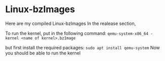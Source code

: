 # Linux-bzImages
Here are my compiled Linux-bzImages In the realease section,

To run the kernel, put in the following command:
`qemu-system-x86_64 -kernel <name of kernel>.bzImage`

but first install the required packages:
`sudo apt install qemu-system`
Now you should be able to run the kernel
